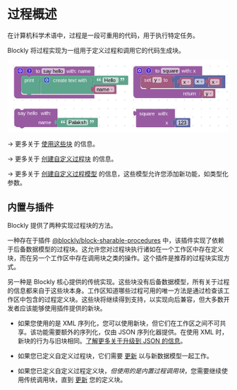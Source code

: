# 过程概述

在计算机科学术语中，过程是一段可重用的代码，用于执行特定任务。

Blockly 将过程实现为一组用于定义过程和调用它的代码生成块。

![过程调用者和定义块](./procedures.png)

→ 更多关于 [使用这些块](/guides/create-custom-blocks/procedures/using-procedures.html) 的信息。

→ 更多关于 [创建自定义过程块](/guides/create-custom-blocks/procedures/creating-custom-procedure-blocks.html) 的信息。

→ 更多关于 [创建自定义过程模型](/guides/create-custom-blocks/procedures/creating-custom-procedure-data-models.html) 的信息，这些模型允许您添加新功能，如类型化参数。

## 内置与插件

Blockly 提供了两种实现过程块的方法。

一种存在于插件 [@blockly/block-sharable-procedures](https://www.npmjs.com/package/@blockly/block-sharable-procedures.html) 中，该插件实现了依赖于后备数据模型的过程块。这允许您对过程块执行诸如在一个工作区中存在定义块，而在另一个工作区中存在调用块之类的操作。这个插件是推荐的过程块实现方式。

另一种是 Blockly 核心提供的传统实现。这些块没有后备数据模型，所有关于过程的信息都来自于这些块本身。工作区知道哪些过程可用的唯一方法是通过检查该工作区中包含的过程定义块。这些块将继续得到支持，以实现向后兼容，但大多数开发者应该能够使用插件提供的新块。

- 如果您使用的是 XML 序列化，您可以使用新块，但它们在工作区之间不可共享。该功能需要额外的序列化，仅由 JSON 序列化器提供。在使用 XML 时，新块的行为与旧块相同。[了解更多关于升级到 JSON 的信息](https://docs.google.com/document/d/1wv5ORrO4icVHeU15FLSn37mdNLyJpQbMTo7mmTqsGl0/edit?usp=sharing)。

- 如果您已定义自定义过程块，它们需要 [更新](/guides/creating-custom-blocks/procedures/creating-custom-procedure-blocks.html) 以与新数据模型一起工作。

- 如果您已定义自定义过程定义块，_但使用的是内置过程调用块_，您需要继续使用传统调用块，直到 [更新](/guides/creating-custom-blocks/procedures/creating-custom-procedure-blocks.html) 您的定义块。
